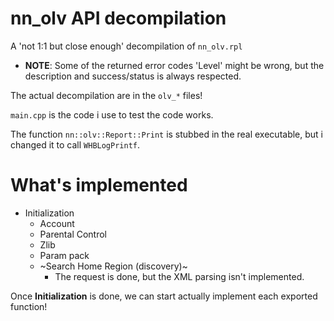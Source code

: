 # nn_olv API decompilation

A 'not 1:1 but close enough' decompilation of `nn_olv.rpl`

- **NOTE**: Some of the returned error codes 'Level' might be wrong, but the description and success/status is always respected.

The actual decompilation are in the `olv_*` files!

`main.cpp` is the code i use to test the code works.

The function `nn::olv::Report::Print` is stubbed in the real executable, but i changed it to call `WHBLogPrintf`.

# What's implemented

- Initialization
  - Account
  - Parental Control
  - Zlib
  - Param pack
  - ~Search Home Region (discovery)~
    - The request is done, but the XML parsing isn't implemented.

Once **Initialization** is done, we can start actually implement each exported function!
